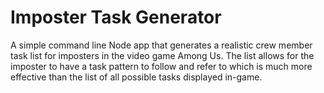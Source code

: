 # Imposter Task Generator
A simple command line Node app that generates a realistic crew member task list for imposters in the video game Among Us. The list allows for the imposter to have a task pattern to follow and refer to which is much more effective than the list of all possible tasks displayed in-game.